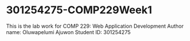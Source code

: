 # 301254275-COMP229Week1
This is the lab work for COMP 229: Web Application Development
Author name: Oluwapelumi Ajuwon
Student ID: 301254275
